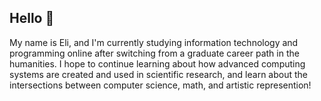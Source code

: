 ## Hello 👋

My name is Eli, and I'm currently studying information technology and programming online after switching from a graduate career path in the humanities. I hope to continue learning about how advanced computing systems are created and used in scientific research, and learn about the intersections between computer science, math, and artistic represention!



<!--
**NorthernMichigan/NorthernMichigan** is a ✨ _special_ ✨ repository because its `README.md` (this file) appears on your GitHub profile.

Here are some ideas to get you started:

- 🔭 I’m currently working on ...
- 🌱 I’m currently learning ...
- 👯 I’m looking to collaborate on ...
- 🤔 I’m looking for help with ...
- 💬 Ask me about ...
- 📫 How to reach me: ...
- 😄 Pronouns: ...
- ⚡ Fun fact: ...
-->
